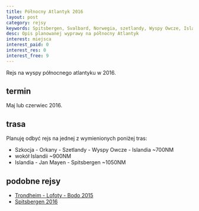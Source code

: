 ```yaml
---
title: Północny Atlantyk 2016
layout: post
category: rejsy
keywords: Spitsbergen, Svalbard, Norwegia, szetlandy, Wyspy Owcze, Islandia, Jan Mayen, rejs, wyprawa, rejs morski
desc: Opis planowanej wyprawy na północny Atlantyk
interest: miejsca
interest_paid: 0
interest_res: 0
interest_free: 9
---
```

Rejs na wyspy północnego atlantyku w 2016.

termin
----------
Maj lub czerwiec 2016.

trasa
--------
Planuję odbyć rejs na jednej z wymienionych poniżej tras:

* Szkocja - Orkany - Szetlandy - Wyspy Owcze - Islandia ~700NM
* wokół Islandii ~900NM
* Islandia - Jan Mayen - Spitsbergen ~1050NM


podobne rejsy
------

* [Trondheim - Lofoty - Bodo 2015](/norwegia-2015)
* [Spitsbergen 2016](/spitsbergen-2016)